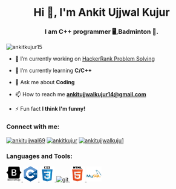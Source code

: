 <h1 align="center">Hi 👋, I'm Ankit Ujjwal Kujur</h1>
<h3 align="center">I am C++ programmer 🖥️,Badminton 🏸.</h3>

<p align="left"> <img src="https://komarev.com/ghpvc/?username=ankitkujur15&label=Profile%20views&color=0e75b6&style=flat" alt="ankitkujur15" /> </p>

- 🔭 I’m currently working on [HackerRank Problem Solving](https://www.hackerrank.com/ankitujjwalkuju1)

- 🌱 I’m currently learning **C/C++**

- 💬 Ask me about **Coding**

- 📫 How to reach me **ankitujjwalkujur14@gmail.com**

- ⚡ Fun fact **I think I'm funny!**

<h3 align="left">Connect with me:</h3>
<p align="left">
<a href="https://twitter.com/ankitujjwal69" target="blank"><img align="center" src="https://raw.githubusercontent.com/rahuldkjain/github-profile-readme-generator/master/src/images/icons/Social/twitter.svg" alt="ankitujjwal69" height="30" width="40" /></a>
<a href="https://linkedin.com/in/ankitkujur" target="blank"><img align="center" src="https://raw.githubusercontent.com/rahuldkjain/github-profile-readme-generator/master/src/images/icons/Social/linked-in-alt.svg" alt="ankitkujur" height="30" width="40" /></a>
<a href="https://www.hackerrank.com/ankitujjwalkuju1" target="blank"><img align="center" src="https://raw.githubusercontent.com/rahuldkjain/github-profile-readme-generator/master/src/images/icons/Social/hackerrank.svg" alt="ankitujjwalkuju1" height="30" width="40" /></a>
</p>

<h3 align="left">Languages and Tools:</h3>
<p align="left"> <a href="https://getbootstrap.com" target="_blank" rel="noreferrer"> <img src="https://raw.githubusercontent.com/devicons/devicon/master/icons/bootstrap/bootstrap-plain-wordmark.svg" alt="bootstrap" width="40" height="40"/> </a> <a href="https://www.w3schools.com/cpp/" target="_blank" rel="noreferrer"> <img src="https://raw.githubusercontent.com/devicons/devicon/master/icons/cplusplus/cplusplus-original.svg" alt="cplusplus" width="40" height="40"/> </a> <a href="https://www.w3schools.com/css/" target="_blank" rel="noreferrer"> <img src="https://raw.githubusercontent.com/devicons/devicon/master/icons/css3/css3-original-wordmark.svg" alt="css3" width="40" height="40"/> </a> <a href="https://git-scm.com/" target="_blank" rel="noreferrer"> <img src="https://www.vectorlogo.zone/logos/git-scm/git-scm-icon.svg" alt="git" width="40" height="40"/> </a> <a href="https://www.w3.org/html/" target="_blank" rel="noreferrer"> <img src="https://raw.githubusercontent.com/devicons/devicon/master/icons/html5/html5-original-wordmark.svg" alt="html5" width="40" height="40"/> </a> <a href="https://www.mysql.com/" target="_blank" rel="noreferrer"> <img src="https://raw.githubusercontent.com/devicons/devicon/master/icons/mysql/mysql-original-wordmark.svg" alt="mysql" width="40" height="40"/> </a> </p>

